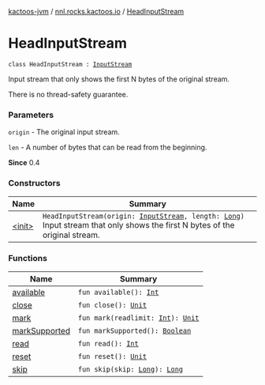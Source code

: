 [kactoos-jvm](../../index.md) / [nnl.rocks.kactoos.io](../index.md) / [HeadInputStream](./index.md)

# HeadInputStream

`class HeadInputStream : `[`InputStream`](http://docs.oracle.com/javase/8/docs/api/java/io/InputStream.html)

Input stream that only shows the first N bytes of the original stream.

There is no thread-safety guarantee.

### Parameters

`origin` - The original input stream.

`len` - A number of bytes that can be read from the beginning.

**Since**
0.4

### Constructors

| Name | Summary |
|---|---|
| [&lt;init&gt;](-init-.md) | `HeadInputStream(origin: `[`InputStream`](http://docs.oracle.com/javase/8/docs/api/java/io/InputStream.html)`, length: `[`Long`](https://kotlinlang.org/api/latest/jvm/stdlib/kotlin/-long/index.html)`)`<br>Input stream that only shows the first N bytes of the original stream. |

### Functions

| Name | Summary |
|---|---|
| [available](available.md) | `fun available(): `[`Int`](https://kotlinlang.org/api/latest/jvm/stdlib/kotlin/-int/index.html) |
| [close](close.md) | `fun close(): `[`Unit`](https://kotlinlang.org/api/latest/jvm/stdlib/kotlin/-unit/index.html) |
| [mark](mark.md) | `fun mark(readlimit: `[`Int`](https://kotlinlang.org/api/latest/jvm/stdlib/kotlin/-int/index.html)`): `[`Unit`](https://kotlinlang.org/api/latest/jvm/stdlib/kotlin/-unit/index.html) |
| [markSupported](mark-supported.md) | `fun markSupported(): `[`Boolean`](https://kotlinlang.org/api/latest/jvm/stdlib/kotlin/-boolean/index.html) |
| [read](read.md) | `fun read(): `[`Int`](https://kotlinlang.org/api/latest/jvm/stdlib/kotlin/-int/index.html) |
| [reset](reset.md) | `fun reset(): `[`Unit`](https://kotlinlang.org/api/latest/jvm/stdlib/kotlin/-unit/index.html) |
| [skip](skip.md) | `fun skip(skip: `[`Long`](https://kotlinlang.org/api/latest/jvm/stdlib/kotlin/-long/index.html)`): `[`Long`](https://kotlinlang.org/api/latest/jvm/stdlib/kotlin/-long/index.html) |

